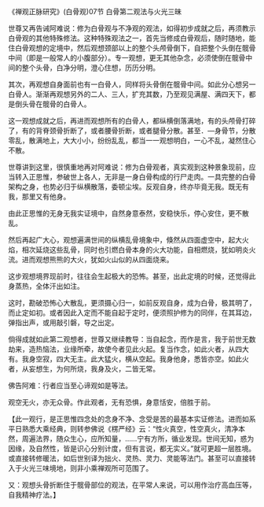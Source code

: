 《禅观正脉研究》(白骨观)07节 白骨第二观法与火光三昧

世尊又再告诫阿难说：修为白骨观与不净观的观法，如得初步成就之后，再须教示白骨观的其他特殊修法。这种特殊观法之一，首先当修成白骨观后，随时随地，能住白骨观想的定境中，然后观想颈部以上的整个头颅骨倒下，自把整个头倒在髋骨中间（即是一般常人的小腹部分）。专一观想，更无其他杂念，必须使倒在髋骨中间的整个头骨，白净分明，澄心住想，历历分明。

其次，再观想自身面前也有一白骨人，同样将头骨倒在髋骨中间。如此分心想另一白骨人。渐渐再观想另外的二人、三人，扩充其数，乃至观见满屋、满四天下，都是倒头骨在髋骨的白骨人。

这一观想成就之后，再进而观想所有的白骨人，都纵横倒落满地，有的头颅骨打碎了，有的背脊颈骨折断了，或者腰骨折断，或者腿骨分散。甚至．—身骨节，分散零乱，散满地上，大大小小，纷纷乱乱，都当一一观想明白，一心不乱，凝然住心不散。

世尊讲到这里，很慎重地再对阿难说：修为白骨观者，真实观到这种景象现前，应当转入正思惟，参破世上各人，无非是一身白骨构成的行尸走肉。一具完整的白骨架构之身，也势必归于纵横散落，委顿尘埃。反观自身，终亦毕竟无我。既无有我，那里又有他身。

由此正思惟的无身无我实证境中，自然身意泰然，安稳快乐，停心安住，更不散乱。

然后再起广大心，观想遍满世间的纵横乱骨境象中，倏然从四面虚空中，起大火焰，相次延烧这些乱骨，同时也引燃白骨本身的火大功能，自相燃烧，犹如明炎火流。进而观想熊熊的大火，犹如火山似的从四面烧来。

这步观想境界现前时，往往会生起极大的恐怖。甚至，出此定境的时候，还觉得此身蒸热，全体汗出如注。

这时，勘破恐怖心大散乱，更须摄心归一，如前反观自身，成为白骨，极其明了，而止定如初。或者因此入定而不能自起于定时，便须照护修为的同伴，在其耳边，弹指出声，或用敲引磐，导之出定。

倘得成就如此第二观想者，世尊又继续教导：当自起念，而作是言，我于前世无数劫来，造热恼法，业缘所牵，故使今者见此火起。复当作念，如此火者，从四大有。我身空寂，四大无主。此大猛火，横从空起。我身他身，悉皆亦空。如此火者，从妄想生，为何所烧，我身及火，二皆无常。

佛告阿难：行者应当至心谛观如是等法。

观空无火，亦无众骨。作此观者，无有恐惧，身意恬安，倍胜于前。

【此一观行，是正思惟四念处的念身不净、念受是苦的最基本实证修法。进而如系平日熟悉大乘经典，则转参佛说《楞严经》云：“性火真空，性空真火，清净本然，周遍法界，随众生心，应所知量，……宁有方所，循业发现。世间无知，惑为因缘，及自然性，皆是识心分别计度，但有言说，都无实义。”就可更超一层胜境。或直接转修暖法，如后世别译为拙火、灵热、灵力、灵能等法门。甚至可以直接转入于火光三味境地，则非小乘禅观所可范围了。

又：观想头骨折断住于髋骨部位的观法，在平常人来说，可以用作治疗高血压等，自我精神疗法。】


